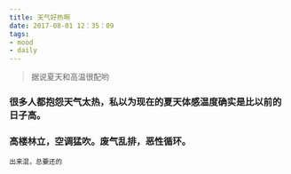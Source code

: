 ```yaml
---
title: 天气好热啊
date: 2017-08-01 12：35：09
tags: 
- mood
- daily
---
```

>据说夏天和高温很配哟

### 很多人都抱怨天气太热，私以为现在的夏天体感温度确实是比以前的日子高。
### 高楼林立，空调猛吹。废气乱排，恶性循环。

`出来混，总要还的`
